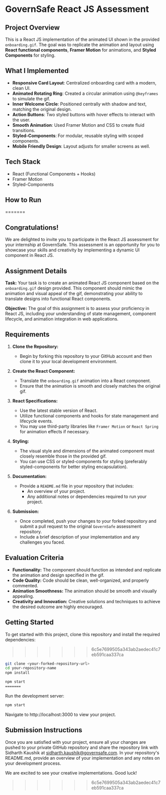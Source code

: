 # GovernSafe React JS Assessment


## Project Overview

This is a React JS implementation of the animated UI shown in the provided `onboarding.gif`. The goal was to replicate the animation and layout using **React functional components**, **Framer Motion** for animations, and **Styled Components** for styling.

## What I Implemented

- **Responsive Card Layout**: Centralized onboarding card with a modern, clean UI.
- **Animated Rotating Ring**: Created a circular animation using `@keyframes` to simulate the gif.
- **Inner Welcome Circle**: Positioned centrally with shadow and text, matching the original design.
- **Action Buttons**: Two styled buttons with hover effects to interact with the user.
- **Smooth Animation**: Used Framer Motion and CSS to create fluid transitions.
- **Styled-Components**: For modular, reusable styling with scoped components.
- **Mobile Friendly Design**: Layout adjusts for smaller screens as well.

## Tech Stack

- React (Functional Components + Hooks)
- Framer Motion
- Styled-Components

## How to Run
=======
## Congratulations!

We are delighted to invite you to participate in the React JS assessment for your internship at GovernSafe. This assessment is an opportunity for you to showcase your skills and creativity by implementing a dynamic UI component in React JS.

## Assignment Details

**Task:** Your task is to create an animated React JS component based on the `onboarding.gif` design provided. This component should mimic the animation and visual appeal of the gif, demonstrating your ability to translate designs into functional React components.

**Objective:** The goal of this assignment is to assess your proficiency in React JS, including your understanding of state management, component lifecycle, and animation integration in web applications.

## Requirements

1. **Clone the Repository:**

   - Begin by forking this repository to your GitHub account and then clone it to your local development environment.

2. **Create the React Component:**

   - Translate the `onboarding.gif` animation into a React component.
   - Ensure that the animation is smooth and closely matches the original gif.

3. **React Specifications:**

   - Use the latest stable version of React.
   - Utilize functional components and hooks for state management and lifecycle events.
   - You may use third-party libraries like `Framer Motion` or `React Spring` for animation effects if necessary.

4. **Styling:**

   - The visual style and dimensions of the animated component must closely resemble those in the provided gif.
   - You can use CSS or styled-components for styling (preferably styled-components for better styling encapsulation).

5. **Documentation:**

   - Provide a `README.md` file in your repository that includes:
     - An overview of your project.
     - Any additional notes or dependencies required to run your project.

6. **Submission:**
   - Once completed, push your changes to your forked repository and submit a pull request to the original `GovernSafe` assessment repository.
   - Include a brief description of your implementation and any challenges you faced.

## Evaluation Criteria

- **Functionality:** The component should function as intended and replicate the animation and design specified in the gif.
- **Code Quality:** Code should be clean, well-organized, and properly commented.
- **Animation Smoothness:** The animation should be smooth and visually appealing.
- **Creativity and Innovation:** Creative solutions and techniques to achieve the desired outcome are highly encouraged.

## Getting Started

To get started with this project, clone this repository and install the required dependencies:
>>>>>>> 6c5e7699505a343ab2aedec41c7eb591caa337ca

```bash
git clone <your-forked-repository-url>
cd your-repository-name
npm install

npm start
=======
```

Run the development server:

```bash
npm start
```

Navigate to http://localhost:3000 to view your project.

## Submission Instructions

Once you are satisfied with your project, ensure all your changes are pushed to your private GitHub repository and share the repository link with Sidharth Kaushik at sidharth.kaushik@governsafe.com. In your repository's README.md, provide an overview of your implementation and any notes on your development process.

We are excited to see your creative implementations. Good luck!
>>>>>>> 6c5e7699505a343ab2aedec41c7eb591caa337ca
